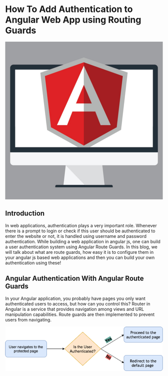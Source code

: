 # How To Add Authentication to Angular Web App using Routing Guards

![image](images/angular_web_app.jpeg)

## Introduction 
In web applications, authentication plays a very important role. Whenever there is a prompt to login or check if this user should be authenticated to enter the website or not, it is handled using username and password authentication. While building a web application in angular js, one can build  a user authentication system using Angular Route Guards. In this blog, we will talk about what are route guards, how easy it is to configure them in your angular js based web applications and then you can build your own authentication using these! 


## Angular Authentication With Angular Route Guards

In your Angular application, you probably have pages you only want authenticated users to access, but how can you control this? Router in Angular is a service that provides navigation among views and URL manipulation capabilities. Route guards are then implemented to prevent users from navigating.

![image](images/user_routing.png)

